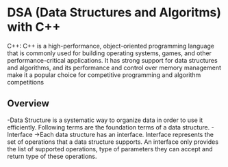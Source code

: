 # DSA (Data Structures and Algoritms) with C++

<p>C++: C++ is a high-performance, object-oriented programming language that is commonly used for building operating systems, games, and other performance-critical applications. It has strong support for data structures and algorithms, and its performance and control over memory management make it a popular choice for competitive programming and algorithm competitions</p>

## Overview
<p>
-Data Structure is a systematic way to organize data in order to use it efficiently. Following terms are the foundation terms of a data structure.
-Interface ->Each data structure has an interface. Interface represents the set of operations that a data structure supports. An interface only provides the list of supported operations, type of parameters they can accept and return type of these operations.

